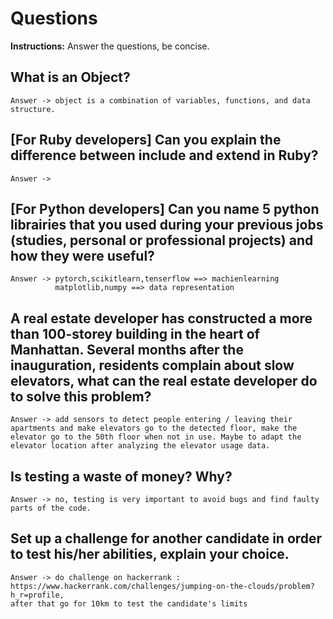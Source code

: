 # Questions
**Instructions:** Answer the questions, be concise.

## What is an Object?

    Answer -> object is a combination of variables, functions, and data structure.

## [For Ruby developers] Can you explain the difference between include and extend in Ruby?

    Answer ->

## [For Python developers] Can you name 5 python librairies that you used during your previous jobs (studies, personal or professional projects) and how they were useful? 

    Answer -> pytorch,scikitlearn,tenserflow ==> machienlearning
              matplotlib,numpy ==> data representation

## A real estate developer has constructed a more than 100-storey building in the heart of Manhattan. Several months after the inauguration, residents complain about slow elevators, what can the real estate developer do to solve this problem?

    Answer -> add sensors to detect people entering / leaving their apartments and make elevators go to the detected floor, make the elevator go to the 50th floor when not in use. Maybe to adapt the elevator location after analyzing the elevator usage data.



## Is testing a waste of money? Why?

    Answer -> no, testing is very important to avoid bugs and find faulty parts of the code.

## Set up a challenge for another candidate in order to test his/her abilities, explain your choice.

    Answer -> do challenge on hackerrank :
    https://www.hackerrank.com/challenges/jumping-on-the-clouds/problem?h_r=profile,
    after that go for 10km to test the candidate's limits